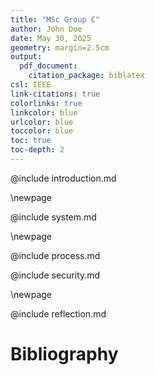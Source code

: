 ```yaml
---
title: "MSc Group C"
author: John Doe
date: May 30, 2025
geometry: margin=2.5cm
output:
  pdf_document:
    citation_package: biblatex
csl: IEEE
link-citations: true
colorlinks: true
linkcolor: blue
urlcolor: blue
toccolor: blue
toc: true
toc-depth: 2
---
```


@include introduction.md

\newpage

@include system.md

\newpage

@include process.md

@include security.md

\newpage

@include reflection.md

# Bibliography